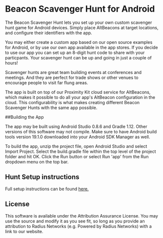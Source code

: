 Beacon Scavenger Hunt for Android
=============================

The Beacon Scavenger Hunt lets you set up your own custom scavenger hunt game for  Android devices. Simply place AltBeacons at target locations, and configure their identifiers with the app.

You may either create a custom app based on our open source examples for Android, or by use our own app available in the app stores. If you decide to use our app you can set up an 8-digit hunt code to share with your particpants. Your scavenger hunt can be up and going in just a couple of hours!

Scavenger hunts are great team building events at conferences and meetings. And they are perfect for trade shows or other venues to encourage people to visit far flung areas.

The app is built on top of our Proximity Kit cloud service for AltBeacons, which makes it possible to do all your app's AltBeacon configuration in the cloud. This configurability is what makes creating different Beacon Scavenger Hunts with the same app possible.

##Building the App

The app may be built using Android Studio 0.8.6 and Gradle 1.12. Other versions of this software may not compile. Make sure to have Android build tools version 19.1.0 downloaded into your Android SDK Manager as well. 

To build the app, unzip the project file, open Android Studio and select Import Project. Select the build.gradle file within the top level of the project folder and hit OK. Click the Run button or select Run 'app' from the Run dropdown menu on the top bar.

## Hunt Setup instructions

Full setup instructions can be found [here.](http://developer.radiusnetworks.com/scavenger_hunt/instructions.html)

## License

This software is available under the Attribution Assurance License.  You may use the source and modify it as you see fit, so long as you provide 
an attribution to Radius Networks (e.g. Powered by Radius Networks) with a link to our website. 

